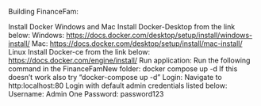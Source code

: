 Building FinanceFam:

Install Docker
  Windows and Mac
    Install Docker-Desktop from the link below:
      Windows: https://docs.docker.com/desktop/setup/install/windows-install/
      Mac: https://docs.docker.com/desktop/setup/install/mac-install/
Linux
  Install Docker-ce from the link below:
    https://docs.docker.com/engine/install/
Run application:
  Run the following command in the FinanceFamNew folder:
    docker compose up -d
  If this doesn’t work also try “docker-compose up -d”
Login:
Navigate to http:localhost:80
  Login with default admin credentials listed below:
    Username: Admin One
    Password: password123
